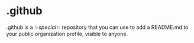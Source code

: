 # .github

.github is a ✨*special*✨ repository that you can use to add a README.md to your public organization profile, visible to anyone.
